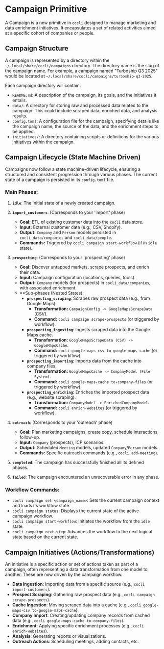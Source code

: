 # Campaign Primitive

A Campaign is a new primitive in `cocli` designed to manage marketing and data enrichment initiatives. It encapsulates a set of related activities aimed at a specific cohort of companies or people.

## Campaign Structure

A campaign is represented by a directory within the `~/.local/share/cocli/campaigns` directory. The directory name is the slug of the campaign name. For example, a campaign named "Turboship Q3 2025" would be located at `~/.local/share/cocli/campaigns/turboship-q3-2025`.

Each campaign directory will contain:

*   `README.md`: A description of the campaign, its goals, and the initiatives it entails.
*   `data/`: A directory for storing raw and processed data related to the campaign. This could include scraped data, enriched data, and analysis results.
*   `config.toml`: A configuration file for the campaign, specifying details like the campaign name, the source of the data, and the enrichment steps to be applied.
*   `initiatives/`: A directory containing scripts or definitions for the various initiatives within the campaign.

## Campaign Lifecycle (State Machine Driven)

Campaigns now follow a state machine-driven lifecycle, ensuring a structured and consistent progression through various phases. The current state of a campaign is persisted in its `config.toml` file.

### Main Phases:

1.  **`idle`**: The initial state of a newly created campaign.

2.  **`import_customers`**: (Corresponds to your 'import' phase)
    *   **Goal:** ETL of existing customer data into the `cocli` data store.
    *   **Input:** External customer data (e.g., CSV, Shopify).
    *   **Output:** `Company` and `Person` models persisted in `cocli_data/companies` and `cocli_data/people`.
    *   **Commands:** Triggered by `cocli campaign start-workflow` (if in `idle` state).

3.  **`prospecting`**: (Corresponds to your 'prospecting' phase)
    *   **Goal:** Discover untapped markets, scrape prospects, and enrich their data.
    *   **Input:** Campaign configuration (locations, queries, tools).
    *   **Output:** `Company` models (for prospects) in `cocli_data/companies`, with associated enrichment.
    *   **Sub-phases (Nested States):
        *   **`prospecting_scraping`**: Scrapes raw prospect data (e.g., from Google Maps).
            *   **Transformation:** `CampaignConfig -> GoogleMapsScrapeData` (CSV).
            *   **Command:** `cocli campaign scrape-prospects` (or triggered by workflow).
        *   **`prospecting_ingesting`**: Ingests scraped data into the Google Maps cache.
            *   **Transformation:** `GoogleMapsScrapeData (CSV) -> GoogleMapsCache`.
            *   **Command:** `cocli google-maps-csv to-google-maps-cache` (or triggered by workflow).
        *   **`prospecting_importing`**: Imports data from the cache into company files.
            *   **Transformation:** `GoogleMapsCache -> CompanyModel (File System)`.
            *   **Command:** `cocli google-maps-cache to-company-files` (or triggered by workflow).
        *   **`prospecting_enriching`**: Enriches the imported prospect data (e.g., website scraping).
            *   **Transformation:** `CompanyModel -> EnrichedCompanyModel`.
            *   **Command:** `cocli enrich-websites` (or triggered by workflow).

4.  **`outreach`**: (Corresponds to your 'outreach' phase)
    *   **Goal:** Plan marketing campaigns, create copy, schedule interactions, follow-up.
    *   **Input:** `Company` (prospects), ICP scenarios.
    *   **Output:** Scheduled `Meeting` models, updated `Company`/`Person` models.
    *   **Commands:** Specific outreach commands (e.g., `cocli add-meeting`).

5.  **`completed`**: The campaign has successfully finished all its defined phases.

6.  **`failed`**: The campaign encountered an unrecoverable error in any phase.

### Workflow Commands:

*   `cocli campaign set <campaign_name>`: Sets the current campaign context and loads its workflow state.
*   `cocli campaign status`: Displays the current state of the active campaign workflow.
*   `cocli campaign start-workflow`: Initiates the workflow from the `idle` state.
*   `cocli campaign next-step`: Advances the workflow to the next logical state based on the current state.

## Campaign Initiatives (Actions/Transformations)

An initiative is a specific action or set of actions taken as part of a campaign, often representing a data transformation from one model to another. These are now driven by the campaign workflow.

*   **Data Ingestion**: Importing data from a specific source (e.g., `cocli import-customers`).
*   **Prospect Scraping**: Gathering raw prospect data (e.g., `cocli campaign scrape-prospects`).
*   **Cache Ingestion**: Moving scraped data into a cache (e.g., `cocli google-maps-csv to-google-maps-cache`).
*   **Company Import**: Creating/updating company records from cached data (e.g., `cocli google-maps-cache to-company-files`).
*   **Enrichment**: Applying specific enrichment processes (e.g., `cocli enrich-websites`).
*   **Analysis**: Generating reports or visualizations.
*   **Outreach Actions**: Scheduling meetings, adding contacts, etc.

